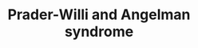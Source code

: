 ---
annotations:
- type: Disease Ontology
  value: Angelman syndrome
- type: Disease Ontology
  value: Prader-Willi syndrome
- type: Pathway Ontology
  value: disease pathway
authors:
- KJanssen
- Mkutmon
- Fehrhart
- MaintBot
- Susan
- Egonw
- DeSl
- AlexanderPico
- Ariutta
- Khanspers
- Eweitz
- Finterly
communities:
- RareDiseases
description: Prader-Willi syndrome
last-edited: 2021-06-23
organisms:
- Homo sapiens
redirect_from:
- /index.php/Pathway:WP3998
- /instance/WP3998
schema-jsonld:
- '@context': https://schema.org/
  '@id': https://wikipathways.github.io/pathways/WP3998.html
  '@type': Dataset
  creator:
    '@type': Organization
    name: WikiPathways
  description: Prader-Willi syndrome
  keywords:
  - ''
  - NPAP1
  - Insulin (25-110)
  - P-protein
  - Insulin (57-87)
  - Insulin B chain
  - MSX1
  - CCND1
  - CDKN2C
  - OCA2
  - Spliceosomal E complex
  - G1/S progression
  - GNRH1 (24-92)
  - SNURF
  - MDM2
  - (1-125)
  - in Glioblastoma
  - Vb
  - LHB
  - RB1
  - NK3R
  - KISS1
  - ghrelin
  - CDK6
  - Insulin processing
  - BDNF (1-247)
  - Melanin biosynthesis
  - NIPA2
  - p53
  - subunit beta-3
  - (25-54)
  - biosynthesis
  - GABRG2
  - NIPA1
  - CYFIP1
  - Insulin A chain
  - degradation
  - GHRH (32-75)
  - HTR2C mRNA
  - TUBGCP5
  - NHLH2
  - Ca2+
  - GABRG1
  - Spliceosomal A complex
  - GABRB3
  - 'GABA(A) receptor '
  - GABRR2
  - GNRH1 (24-33)
  - POMC (138-150)
  - 'Synthesis, secretion '
  - Major splicing pathway
  - 'Peptide hormone '
  - PCM1
  - SNORD109A
  - L-tyrosine
  - CDK4
  - GABRR1
  - SNORD115@
  - ARF
  - mRNA processing
  - subunit alpha-5
  - SNORD64
  - 'Signaling pathway '
  - CCND2
  - MKRN3
  - 'and deacylation of '
  - IPW
  - Tyrosinase
  - II
  - HERC2
  - Apoptosis
  - (90-110)
  - POMC (1-241)
  - NDN
  - BDNF (129-247)
  - GABA(A) receptor
  - Ghrelin (24-51)
  - Exon I
  - SLC45A2
  - Oxytocin (20-28)
  - UBE3A
  - HTR2C
  - GABRR3
  - PWRN1
  - MDM4
  - FSHB
  - CDC6
  - FEZ1
  - DLX5
  - SNORD107
  - Ghrelin (1-117)
  - FEZ2
  - E2F1
  - pathway
  - SNRPN
  - BBS4
  - VI
  - subunit delta
  - p16-INK4a
  - SNORD109B
  - Va
  - GABRG3
  - SNURF-SNRPN
  - GHRH (1-108)
  - III
  - 'Oxytocin-neurophysin 1 '
  - GNRH1
  - NKB
  - IV
  - NGF
  - SNORD116@
  - G2/M arrest
  - PCSK1
  - 'Proteasome '
  - CGA
  - L-dopaquinone
  - CDKN2B
  - GABRA5
  - ATP10A
  - PRKCZ
  - MAGEL2
  license: CC0
  name: Prader-Willi and Angelman syndrome
seo: CreativeWork
title: Prader-Willi and Angelman syndrome
wpid: WP3998
---